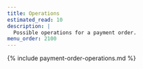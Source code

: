 ```yaml
---
title: Operations
estimated_read: 10
description: |
  Possible operations for a payment order.
menu_order: 2100
---
```



{% include payment-order-operations.md %}
